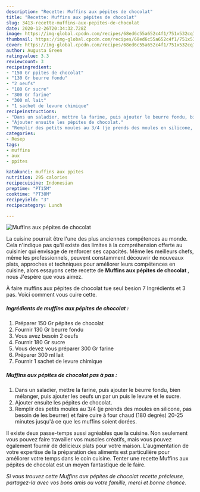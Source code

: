 ```yaml
---
description: "Recette: Muffins aux pépites de chocolat"
title: "Recette: Muffins aux pépites de chocolat"
slug: 3413-recette-muffins-aux-pepites-de-chocolat
date: 2020-12-26T20:34:32.728Z
image: https://img-global.cpcdn.com/recipes/68ed6c55a652c4f1/751x532cq70/muffins-aux-pepites-de-chocolat-photo-principale-de-la-recette.jpg
thumbnail: https://img-global.cpcdn.com/recipes/68ed6c55a652c4f1/751x532cq70/muffins-aux-pepites-de-chocolat-photo-principale-de-la-recette.jpg
cover: https://img-global.cpcdn.com/recipes/68ed6c55a652c4f1/751x532cq70/muffins-aux-pepites-de-chocolat-photo-principale-de-la-recette.jpg
author: Augusta Green
ratingvalue: 3.3
reviewcount: 3
recipeingredient:
- "150 Gr ppites de chocolat"
- "130 Gr beurre fondu"
- "2 oeufs"
- "180 Gr sucre"
- "300 Gr farine"
- "300 ml lait"
- "1 sachet de levure chimique"
recipeinstructions:
- "Dans un saladier, mettre la farine, puis ajouter le beurre fondu, bien mélanger, puis ajouter les oeufs un par un puis le levure et le sucre."
- "Ajouter ensuite les pépites de chocolat."
- "Remplir des petits moules au 3/4 (je prends des moules en silicone, pas besoin de les beurrer) et faire cuire à four chaud (180 degrés) 20-25 minutes jusqu&#39;á ce que les muffins soient dorées."
categories:
- Resep
tags:
- muffins
- aux
- ppites

katakunci: muffins aux ppites 
nutrition: 295 calories
recipecuisine: Indonesian
preptime: "PT15M"
cooktime: "PT38M"
recipeyield: "3"
recipecategory: Lunch

---
```



![Muffins aux pépites de chocolat](https://img-global.cpcdn.com/recipes/68ed6c55a652c4f1/751x532cq70/muffins-aux-pepites-de-chocolat-photo-principale-de-la-recette.jpg)

La cuisine pourrait être l'une des plus anciennes compétences au monde. Cela n'indique pas qu'il existe des limites à la compréhension offerte au cuisinier qui envisage de renforcer ses capacités. Même les meilleurs chefs, même les professionnels, peuvent constamment découvrir de nouveaux plats, approches et techniques pour améliorer leurs compétences en cuisine, alors essayons cette recette de <strong> Muffins aux pépites de chocolat </strong>, nous J'espère que vous aimez.

<!--inarticleads1-->

À faire muffins aux pépites de chocolat tue seul besion 7 Ingrédients et 3 pas. Voici comment vous cuire cette.

##### Ingrédients de muffins aux pépites de chocolat :

1. Préparer 150 Gr pépites de chocolat
1. Fournir 130 Gr beurre fondu
1. Vous avez besoin 2 oeufs
1. Fournir 180 Gr sucre
1. Vous devez vous préparer 300 Gr farine
1. Préparer 300 ml lait
1. Fournir 1 sachet de levure chimique




<!--inarticleads2-->

##### Muffins aux pépites de chocolat pas à pas :

1. Dans un saladier, mettre la farine, puis ajouter le beurre fondu, bien mélanger, puis ajouter les oeufs un par un puis le levure et le sucre.
1. Ajouter ensuite les pépites de chocolat.
1. Remplir des petits moules au 3/4 (je prends des moules en silicone, pas besoin de les beurrer) et faire cuire à four chaud (180 degrés) 20-25 minutes jusqu&#39;á ce que les muffins soient dorées.




<!--inarticleads1-->

<p>
Il existe deux passe-temps aussi agréables que la cuisine. Non seulement vous pouvez faire travailler vos muscles créatifs, mais vous pouvez également fournir de délicieux plats pour votre maison. L'augmentation de votre expertise de la préparation des aliments est particulière pour améliorer votre temps dans le coin cuisine. Tenter une recette Muffins aux pépites de chocolat est un moyen fantastique de le faire.
</p>

<p>
<i>Si vous trouvez cette Muffins aux pépites de chocolat recette précieuse, partagez-la avec vos bons amis ou votre famille, merci et bonne chance.</i>
</p>
